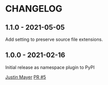 CHANGELOG
=========

1.1.0 - 2021-05-05
------------------

Add setting to preserve source file extensions.

1.0.0 - 2021-02-16
------------------

Initial release as namespace plugin to PyPI

[Justin Mayer](https://github.com/justinmayer) [PR #5](https://github.com/pelican-plugins/show-source/pull/5/)
